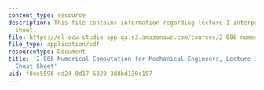 ```yaml
---
content_type: resource
description: This file contains information regarding lecture 1 interpolation cheat
  sheet.
file: https://ol-ocw-studio-app-qa.s3.amazonaws.com/courses/2-086-numerical-computation-for-mechanical-engineers-spring-2013/f8ee5596ed240d1768283d8bd130c157_MIT2_086S13_lec1Cheatsheet.pdf
file_type: application/pdf
resourcetype: Document
title: '2.086 Numerical Computation for Mechanical Engineers, Lecture 1: Interpolation
  Cheat Sheet'
uid: f8ee5596-ed24-0d17-6828-3d8bd130c157
---
```


